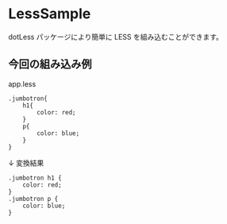 # LessSample

dotLess パッケージにより簡単に LESS を組み込むことができます。

## 今回の組み込み例
app.less
```less
.jumbotron{
    h1{
        color: red;
    }
    p{
        color: blue;
    }
}
```
↓
変換結果
```less
.jumbotron h1 {
    color: red;
}
.jumbotron p {
    color: blue;
}
```
